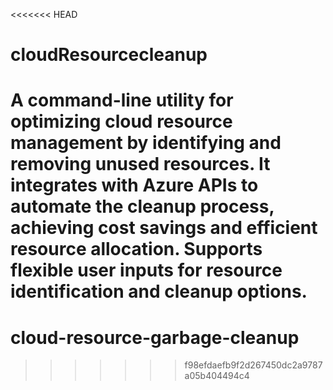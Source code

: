 <<<<<<< HEAD
# cloudResourcecleanup
A command-line utility for optimizing cloud resource management by identifying and removing unused resources. It integrates with Azure APIs to automate the cleanup process, achieving cost savings and efficient resource allocation. Supports flexible user inputs for resource identification and cleanup options.
=======
# cloud-resource-garbage-cleanup
>>>>>>> f98efdaefb9f2d267450dc2a9787a05b404494c4
